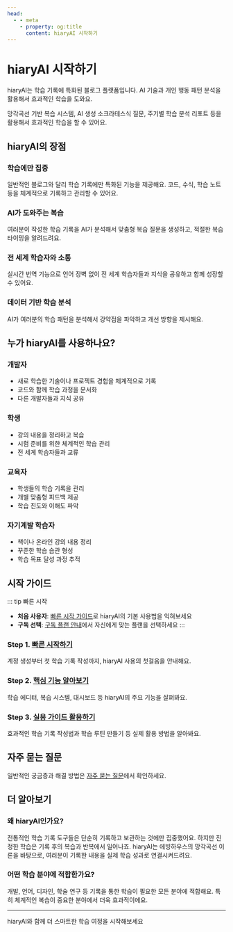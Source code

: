 ```yaml
---
head:
  - - meta
    - property: og:title
      content: hiaryAI 시작하기
---
```


# hiaryAI 시작하기

hiaryAI는 학습 기록에 특화된 블로그 플랫폼입니다. AI 기술과 개인 행동 패턴 분석을 활용해서 효과적인 학습을 도와요.

망각곡선 기반 복습 시스템, AI 생성 소크라테스식 질문, 주기별 학습 분석 리포트 등을 활용해서 효과적인 학습을 할 수 있어요.

## hiaryAI의 장점

### 학습에만 집중
일반적인 블로그와 달리 학습 기록에만 특화된 기능을 제공해요. 코드, 수식, 학습 노트 등을 체계적으로 기록하고 관리할 수 있어요.

### AI가 도와주는 복습
여러분이 작성한 학습 기록을 AI가 분석해서 맞춤형 복습 질문을 생성하고, 적절한 복습 타이밍을 알려드려요.

### 전 세계 학습자와 소통
실시간 번역 기능으로 언어 장벽 없이 전 세계 학습자들과 지식을 공유하고 함께 성장할 수 있어요.

### 데이터 기반 학습 분석
AI가 여러분의 학습 패턴을 분석해서 강약점을 파악하고 개선 방향을 제시해요.

## 누가 hiaryAI를 사용하나요?

### 개발자
- 새로 학습한 기술이나 프로젝트 경험을 체계적으로 기록
- 코드와 함께 학습 과정을 문서화
- 다른 개발자들과 지식 공유

### 학생
- 강의 내용을 정리하고 복습
- 시험 준비를 위한 체계적인 학습 관리
- 전 세계 학습자들과 교류

### 교육자
- 학생들의 학습 기록을 관리
- 개별 맞춤형 피드백 제공
- 학습 진도와 이해도 파악

### 자기계발 학습자
- 책이나 온라인 강의 내용 정리
- 꾸준한 학습 습관 형성
- 학습 목표 달성 과정 추적

## 시작 가이드

::: tip 빠른 시작
- **처음 사용자**: [빠른 시작 가이드](./quick-start.mdx)로 hiaryAI의 기본 사용법을 익혀보세요
- **구독 선택**: [구독 플랜 안내](./subscription-plans.mdx)에서 자신에게 맞는 플랜을 선택하세요
:::

### Step 1. [빠른 시작하기](./quick-start.mdx)
계정 생성부터 첫 학습 기록 작성까지, hiaryAI 사용의 첫걸음을 안내해요.

### Step 2. [핵심 기능 알아보기](/features/index.md) 
학습 에디터, 복습 시스템, 대시보드 등 hiaryAI의 주요 기능을 살펴봐요.

### Step 3. [실용 가이드 활용하기](/guides/index.md)
효과적인 학습 기록 작성법과 학습 루틴 만들기 등 실제 활용 방법을 알아봐요.

## 자주 묻는 질문

일반적인 궁금증과 해결 방법은 [자주 묻는 질문](/faq/index.md)에서 확인하세요.

## 더 알아보기

### 왜 hiaryAI인가요?
전통적인 학습 기록 도구들은 단순히 기록하고 보관하는 것에만 집중했어요. 하지만 진정한 학습은 기록 후의 복습과 반복에서 일어나죠. hiaryAI는 에빙하우스의 망각곡선 이론을 바탕으로, 여러분이 기록한 내용을 실제 학습 성과로 연결시켜드려요.

### 어떤 학습 분야에 적합한가요?
개발, 언어, 디자인, 학술 연구 등 기록을 통한 학습이 필요한 모든 분야에 적합해요. 특히 체계적인 복습이 중요한 분야에서 더욱 효과적이에요.

---

hiaryAI와 함께 더 스마트한 학습 여정을 시작해보세요
